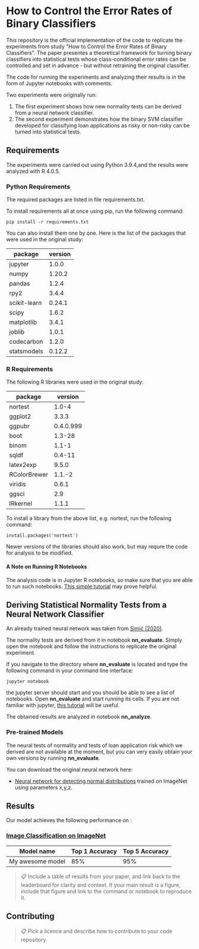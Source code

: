 # How to Control the Error Rates of Binary Classifiers

This repository is the official implementation of the code to replicate the experiments from study "How to Control the Error Rates of Binary Classifiers". The paper presentes a theoretical framework for turning binary classifiers into statistical tests whose class-conditional error rates can be controlled and set in advance - but without retraining the original classifier.

The code for running the experiments and analyzing their results is in the form of Jupyter notebooks with comments.

Two experiments were originally run:
1. The first experiment shows how new normality tests can be derived from a neural network classifier.
2. The second experiment demonstrates how the binary SVM classifier developed for classifying loan applications as risky or non-risky can be turned into statistical tests.

## Requirements

The experiments were carried out using Python 3.9.4,and the results were analyzed with R 4.0.5.

### Python Requirements

The required packages are listed in file requirements.txt.

To install requirements all at once using pip, run the following command:

```setup
pip install -r requirements.txt
```

You can also install them one by one. Here is the list of the packages that were used in the original study:

| package | version |
| ------- | ------- |
| jupyter | 1.0.0   |
| numpy   | 1.20.2  |
| pandas  | 1.2.4   |
| rpy2    | 3.4.4   |
| scikit-learn | 0.24.1 |
| scipy | 1.6.2 | 
| matplotlib | 3.4.1 |
| joblib | 1.0.1 | 
| codecarbon | 1.2.0 |
| statsmodels | 0.12.2 |

### R Requirements

The following R libraries were used in the original study:

| package | version |
| ------- | ------- |
| nortest | 1.0-4   |
| ggplot2 | 3.3.3   |
| ggpubr  | 0.4.0.999 |
| boot    | 1.3-28 |
| binom   | 1.1-1  |
| sqldf   | 0.4-11 |
| latex2exp | 9.5.0 |
| RColorBrewer | 1.1.-2 |
| viridis | 0.6.1 |
| ggsci | 2.9 |
| IRkernel | 1.1.1 |

To install a library from the above list, e.g. nortest, run the following command:

```setup
install.packages('nortest')
```

Newer versions of the libraries should also work, but may requre the code for analysis to be modified.

#### A Note on Running R Notebooks

The analysis code is in Jupyter R notebooks, so make sure that you are able to run such notebooks. [This simple tutorial](https://developers.refinitiv.com/en/article-catalog/article/setup-jupyter-notebook-r) may prove helpful.

## Deriving Statistical Normality Tests from a Neural Network Classifier
An already trained neural network was taken from [Simić (2020)](https://arxiv.org/abs/2009.13831).

The normality tests are derived from it in notebook **nn_evaluate**. Simply open the notebook and follow the instructions to replicate the original experiment.

If you navigate to the directory where **nn_evaluate** is located and type the following command in your command line interface:
```setup
jupyter notebook
```
the jupyter server should start and you should be able to see a list of notebooks. Open **nn_evaluate** and start running its cells. If you are not familiar with jupyter, [this tutorial](https://realpython.com/jupyter-notebook-introduction/) will be useful.

The obtained results are analyzed in notebook **nn_analyze**.

### Pre-trained Models

The neural tests of normality and tests of loan application risk which we derived are not available at the moment, but you can very easily obtain your own versions by running **nn_evaluate**.

You can download the original neural network here:

- [Neural network for detecting normal distributions](https://drive.google.com/mymodel.pth) trained on ImageNet using parameters x,y,z. 

## Results

Our model achieves the following performance on :

### [Image Classification on ImageNet](https://paperswithcode.com/sota/image-classification-on-imagenet)

| Model name         | Top 1 Accuracy  | Top 5 Accuracy |
| ------------------ |---------------- | -------------- |
| My awesome model   |     85%         |      95%       |

>📋  Include a table of results from your paper, and link back to the leaderboard for clarity and context. If your main result is a figure, include that figure and link to the command or notebook to reproduce it. 


## Contributing

>📋  Pick a licence and describe how to contribute to your code repository. 

